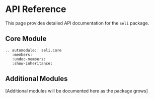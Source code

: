 # API Reference

This page provides detailed API documentation for the `seli` package.

## Core Module

```{eval-rst}
.. automodule:: seli.core
   :members:
   :undoc-members:
   :show-inheritance:
```

## Additional Modules

[Additional modules will be documented here as the package grows]
